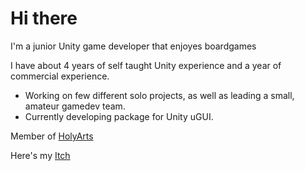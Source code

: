 # Hi there

I'm a junior Unity game developer that enjoyes boardgames 

I have about 4 years of self taught Unity experience and a year of commercial experience.

- Working on few different solo projects, as well as leading a small, amateur gamedev team.
- Currently developing package for Unity uGUI.

Member of [HolyArts](https://github.com/Holy-Arts)

Here's my [Itch](https://justlmax.itch.io/)
<!--
**JustllMax/JustllMax** is a ✨ _special_ ✨ repository because its `README.md` (this file) appears on your GitHub profile.

Here are some ideas to get you started:

- 🔭 I’m currently working on ...
- 🌱 I’m currently learning ...
- 👯 I’m looking to collaborate on ...
- 🤔 I’m looking for help with ...
- 💬 Ask me about ...
- 📫 How to reach me: ...
- 😄 Pronouns: ...
- ⚡ Fun fact: ...
-->
